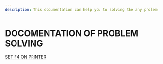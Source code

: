 ```yaml
---
description: This documentation can help you to solving the any prolems in Tata Usaha
---
```


# DOCOMENTATION OF PROBLEM SOLVING

[SET F4 ON PRINTER](1.-how-to-set-f4-on-printer.md)
